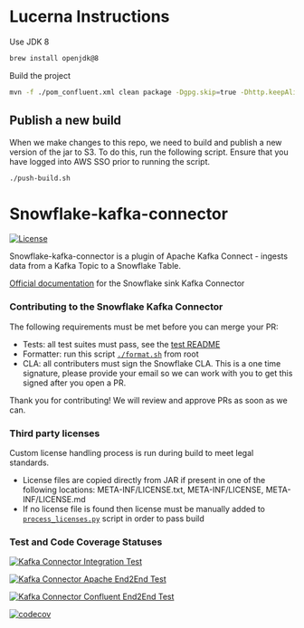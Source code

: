 # Lucerna Instructions

Use JDK 8 
```bash
brew install openjdk@8
```

Build the project
```bash
mvn -f ./pom_confluent.xml clean package -Dgpg.skip=true -Dhttp.keepAlive=false -Dmaven.wagon.http.pool=false -Dmaven.wagon.httpconnectionManager.ttlSeconds=120 -DskipTests=true
```

## Publish a new build 

When we make changes to this repo, we need to build and publish a new version of the jar to S3. To do this, run the following script. Ensure that you have logged into AWS SSO prior to running the script.

```shell
./push-build.sh
```

# Snowflake-kafka-connector
[![License](http://img.shields.io/:license-Apache%202-brightgreen.svg)](http://www.apache.org/licenses/LICENSE-2.0.txt)

Snowflake-kafka-connector is a plugin of Apache Kafka Connect - ingests data from a Kafka Topic to a Snowflake Table. 

[Official documentation](https://docs.snowflake.com/en/user-guide/kafka-connector) for the Snowflake sink Kafka Connector

### Contributing to the Snowflake Kafka Connector
The following requirements must be met before you can merge your PR:
- Tests: all test suites must pass, see the [test README](https://github.com/snowflakedb/snowflake-kafka-connector/blob/master/README-TEST.md)
- Formatter: run this script [`./format.sh`](https://github.com/snowflakedb/snowflake-kafka-connector/blob/master/format.sh) from root
- CLA: all contributers must sign the Snowflake CLA. This is a one time signature, please provide your email so we can work with you to get this signed after you open a PR.

Thank you for contributing! We will review and approve PRs as soon as we can.

### Third party licenses
Custom license handling process is run during build to meet legal standards.
- License files are copied directly from JAR if present in one of the following locations: META-INF/LICENSE.txt, META-INF/LICENSE, META-INF/LICENSE.md
- If no license file is found then license must be manually added to [`process_licenses.py`](https://github.com/snowflakedb/snowflake-kafka-connector/blob/master/scripts/process_licenses.py) script in order to pass build

### Test and Code Coverage Statuses

[![Kafka Connector Integration Test](https://github.com/snowflakedb/snowflake-kafka-connector/actions/workflows/IntegrationTest.yml/badge.svg?branch=master)](https://github.com/snowflakedb/snowflake-kafka-connector/actions/workflows/IntegrationTest.yml)

[![Kafka Connector Apache End2End Test](https://github.com/snowflakedb/snowflake-kafka-connector/actions/workflows/End2EndTestApache.yml/badge.svg?branch=master)](https://github.com/snowflakedb/snowflake-kafka-connector/actions/workflows/End2EndTestApache.yml)

[![Kafka Connector Confluent End2End Test](https://github.com/snowflakedb/snowflake-kafka-connector/actions/workflows/End2EndTestConfluent.yml/badge.svg?branch=master)](https://github.com/snowflakedb/snowflake-kafka-connector/actions/workflows/End2EndTestConfluent.yml)

[![codecov](https://codecov.io/gh/snowflakedb/snowflake-kafka-connector/branch/master/graph/badge.svg)](https://codecov.io/gh/snowflakedb/snowflake-kafka-connector)
